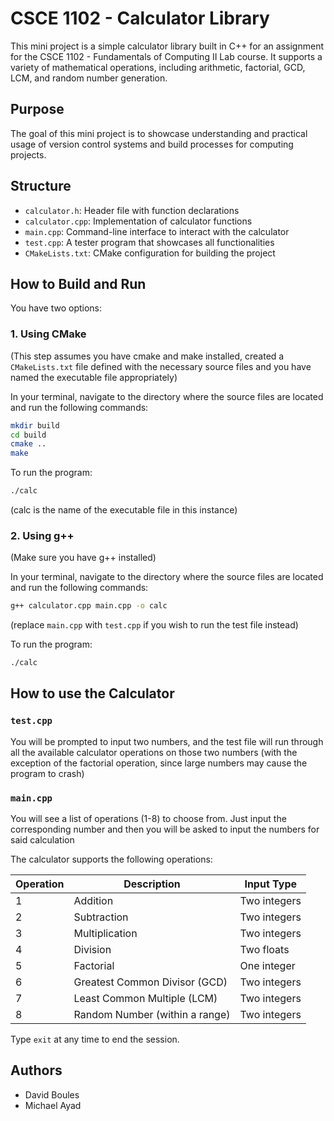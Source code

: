 # CSCE 1102 - Calculator Library

This mini project is a simple calculator library built in C++ for an assignment for the CSCE 1102 - Fundamentals of Computing II Lab course. It supports a variety of mathematical operations, including arithmetic, factorial, GCD, LCM, and random number generation.

## Purpose

The goal of this mini project is to showcase understanding and practical usage of version control systems and build processes for computing projects.

## Structure
- `calculator.h`: Header file with function declarations
- `calculator.cpp`: Implementation of calculator functions
- `main.cpp`: Command-line interface to interact with the calculator
- `test.cpp`: A tester program that showcases all functionalities
- `CMakeLists.txt`: CMake configuration for building the project

## How to Build and Run

You have two options:

### 1. Using CMake
(This step assumes you have cmake and make installed, created a `CMakeLists.txt` file defined with the necessary source files and you have named the executable file appropriately)

In your terminal, navigate to the directory where the source files are located and run the following commands:
  
```bash
mkdir build
cd build
cmake ..
make
```

To run the program:
```bash
./calc
```
(calc is the name of the executable file in this instance)

### 2. Using g++
(Make sure you have g++ installed)

In your terminal, navigate to the directory where the source files are located and run the following commands:

```bash
g++ calculator.cpp main.cpp -o calc
```
(replace `main.cpp` with `test.cpp` if you wish to run the test file instead)

  To run the program:
  ```bash
  ./calc
  ```

## How to use the Calculator
### `test.cpp`
You will be prompted to input two numbers, and the test file will run through all the available calculator operations on those two numbers (with the exception of the factorial operation, since large numbers may cause the program to crash)

### `main.cpp`
You will see a list of operations (1-8) to choose from. Just input the corresponding number and then you will be asked to input the numbers for said calculation

The calculator supports the following operations:

| Operation | Description                         | Input Type   |
|-----------|-------------------------------------|--------------|
| 1         | Addition                            | Two integers |
| 2         | Subtraction                         | Two integers |
| 3         | Multiplication                      | Two integers |
| 4         | Division                            | Two floats   |
| 5         | Factorial                           | One integer  |
| 6         | Greatest Common Divisor (GCD)       | Two integers |
| 7         | Least Common Multiple (LCM)         | Two integers |
| 8         | Random Number (within a range)      | Two integers |

Type `exit` at any time to end the session.

## Authors

- David Boules
- Michael Ayad
